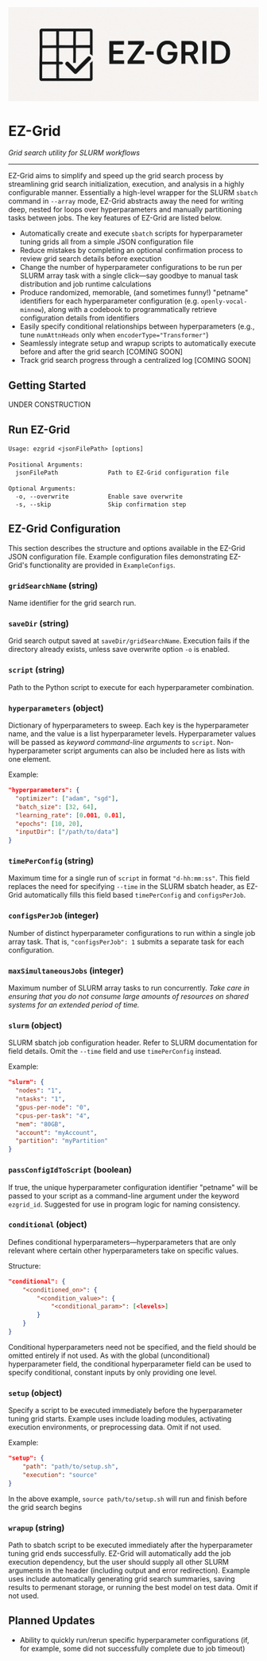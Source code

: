 ![EZ-Grid logo](logo.png)

# EZ-Grid
*Grid search utility for SLURM workflows*

-------

EZ-Grid aims to simplify and speed up the grid search process by streamlining grid search initialization, execution, and analysis in a highly configurable manner. Essentially a high-level wrapper for the SLURM `sbatch` command in `--array` mode, EZ-Grid abstracts away the need for writing deep, nested for loops over hyperparameters and manually partitioning tasks between jobs. The key features of EZ-Grid are listed below.

* Automatically create and execute `sbatch` scripts for hyperparameter tuning grids all from a simple JSON configuration file
* Reduce mistakes by completing an optional confirmation process to review grid search details before execution
* Change the number of hyperparameter configurations to be run per SLURM array task with a single click—say goodbye to manual task distribution and job runtime calculations
* Produce randomized, memorable, (and sometimes funny!) "petname" identifiers for each hyperparameter configuration (e.g. `openly-vocal-minnow`), along with a codebook to programmatically retrieve configuration details from identifiers
* Easily specify conditional relationships between hyperparameters (e.g., tune `numAttnHeads` only when `encoderType="Transformer"`)
* Seamlessly integrate setup and wrapup scripts to automatically execute before and after the grid search [COMING SOON]
* Track grid search progress through a centralized log [COMING SOON]

## Getting Started

UNDER CONSTRUCTION

## Run EZ-Grid

```
Usage: ezgrid <jsonFilePath> [options]

Positional Arguments:
  jsonFilePath              Path to EZ-Grid configuration file

Optional Arguments:
  -o, --overwrite           Enable save overwrite
  -s, --skip                Skip confirmation step
```

## EZ-Grid Configuration

This section describes the structure and options available in the EZ-Grid JSON configuration file. Example configuration files demonstrating EZ-Grid's functionality are provided in `ExampleConfigs`.

### `gridSearchName` (string)
Name identifier for the grid search run.

### `saveDir` (string)
Grid search output saved at `saveDir/gridSearchName`. Execution fails if the directory already exists, unless save overwrite option `-o` is enabled.

### `script` (string)
Path to the Python script to execute for each hyperparameter combination.

### `hyperparameters` (object)
Dictionary of hyperparameters to sweep. Each key is the hyperparameter name, and the value is a list hyperparameter levels. Hyperparameter values will be passed as _keyword command-line arguments_ to `script`. Non-hyperparameter script arguments can also be included here as lists with one element.

Example:
```json
"hyperparameters": {
  "optimizer": ["adam", "sgd"],
  "batch_size": [32, 64],
  "learning_rate": [0.001, 0.01],
  "epochs": [10, 20],
  "inputDir": ["/path/to/data"]
}
```

### `timePerConfig` (string)
Maximum time for a single run of `script` in format `"d-hh:mm:ss"`. This field replaces the need for specifying `--time` in the SLURM sbatch header, as EZ-Grid automatically fills this field based `timePerConfig` and `configsPerJob`.

### `configsPerJob` (integer)
Number of distinct hyperparameter configurations to run within a single job array task. That is, `"configsPerJob": 1` submits a separate task for each configuration.

### `maxSimultaneousJobs` (integer)
Maximum number of SLURM array tasks to run concurrently. _Take care in ensuring that you do not consume large amounts of resources on shared systems for an extended period of time._

### `slurm` (object)
SLURM sbatch job configuration header. Refer to SLURM documentation for field details. Omit the `--time` field and use `timePerConfig` instead.

Example:

```json
"slurm": {
  "nodes": "1",
  "ntasks": "1",
  "gpus-per-node": "0",
  "cpus-per-task": "4",
  "mem": "80GB",
  "account": "myAccount",
  "partition": "myPartition"
}
```

### `passConfigIdToScript` (boolean)
If true, the unique hyperparameter configuration identifier "petname" will be passed to your script as a command-line argument under the keyword `ezgrid_id`. Suggested for use in program logic for naming consistency.

### `conditional` (object)
Defines conditional hyperparameters—hyperparameters that are only relevant where certain other hyperparameters take on specific values.

Structure:

```json
"conditional": {
    "<conditioned_on>": {
        "<condition_value>": {
            "<conditional_param>": [<levels>]
        }
    }
}
```

Conditional hyperparameters need not be specified, and the field should be omitted entirely if not used. As with the global (unconditional) hyperparameter field, the conditional hyperparameter field can be used to specify conditional, constant inputs by only providing one level.

### `setup` (object)
Specify a script to be executed immediately before the hyperparameter tuning grid starts. Example uses include loading modules, activating execution environments, or preprocessing data. Omit if not used.

Example:

```json
"setup": {
    "path": "path/to/setup.sh",
    "execution": "source"
}
```

In the above example, `source path/to/setup.sh` will run and finish before the grid search begins

### `wrapup` (string)
Path to sbatch script to be executed immediately after the hyperparameter tuning grid ends successfully. EZ-Grid will automatically add the job execution dependency, but the user should supply all other SLURM arguments in the header (including output and error redirection). Example uses include automatically generating grid search summaries, saving results to permenant storage, or running the best model on test data. Omit if not used.

## Planned Updates

* Ability to quickly run/rerun specific hyperparameter configurations (if, for example, some did not successfully complete due to job timeout)